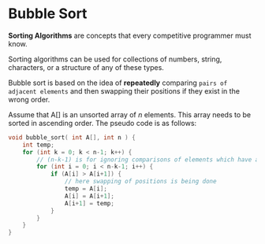# Bubble Sort

__Sorting Algorithms__ are concepts that every competitive programmer must know.

Sorting algorithms can be used for collections of numbers, string, characters, or a structure of any of these types.

Bubble sort is based on the idea of __repeatedly__ comparing `pairs of adjacent elements` and then swapping their positions if they exist in the wrong order.

Assume that A[] is an unsorted array of _n_ elements. This array needs to be sorted in ascending order. The pseudo code is as follows:

```c++
void bubble_sort( int A[], int n ) {
    int temp;
    for (int k = 0; k < n-1; k++) {
        // (n-k-1) is for ignoring comparisons of elements which have already been compared in earlier iterations
        for (int i = 0; i < n-k-1; i++) {
            if (A[i] > A[i+1]) {
                // here swapping of positions is being done
                temp = A[i];
                A[i] = A[i+1];
                A[i+1] = temp;
            }
        }
    }
}
```